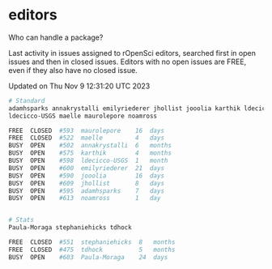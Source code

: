 # editors

Who can handle a package?

Last activity in issues assigned to rOpenSci editors, searched first in open
issues and then in closed issues. Editors with no open issues are FREE, even if
they also have no closed issue.


Updated on Thu Nov 9 12:31:20 UTC 2023

```bash
# Standard
adamhsparks annakrystalli emilyriederer jhollist jooolia karthik ldecicco
ldecicco-USGS maelle maurolepore noamross

FREE  CLOSED  #593  maurolepore    16  days
FREE  CLOSED  #522  maelle         4   days
BUSY  OPEN    #502  annakrystalli  6   months
BUSY  OPEN    #575  karthik        4   months
BUSY  OPEN    #598  ldecicco-USGS  1   month
BUSY  OPEN    #600  emilyriederer  21  days
BUSY  OPEN    #590  jooolia        16  days
BUSY  OPEN    #609  jhollist       8   days
BUSY  OPEN    #595  adamhsparks    7   days
BUSY  OPEN    #613  noamross       1   day


# Stats
Paula-Moraga stephaniehicks tdhock

FREE  CLOSED  #551  stephaniehicks  8   months
FREE  CLOSED  #475  tdhock          5   months
BUSY  OPEN    #603  Paula-Moraga    24  days
```
